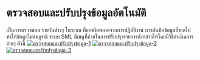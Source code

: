 # ตรวจสอบและปรับปรุงข้อมูลอัตโนมัติ

เป็นการตรวจสอบ รายวันต่างๆ ในระบบ ที่อาจผิดพลาดจากการปฎิบัติงาน
การบันทึกข้อมูลที่ขาดไป ทำให้ข้อมูลไม่สมบูรณ์ ระบบ SML
มีเมนูที่ช่วยในการปรับปรุงรายการดังกล่าวให้โดยมีวิธีดำเนินการง่ายๆ ดังนี้
[![ตรวจสอบและปรับปรุงข้อมูล-1](/images/ตรวจสอบและปรับปรุงข้อมูล-1.jpg)](/images/ตรวจสอบและปรับปรุงข้อมูล-1.jpg)
[![ตรวจสอบและปรับปรุงข้อมูล-2](/images/ตรวจสอบและปรับปรุงข้อมูล-2.jpg)](/images/ตรวจสอบและปรับปรุงข้อมูล-2.jpg)
[![ตรวจสอบและปรับปรุงข้อมูล-3](/images/ตรวจสอบและปรับปรุงข้อมูล-3.jpg)](/images/ตรวจสอบและปรับปรุงข้อมูล-3.jpg)  

